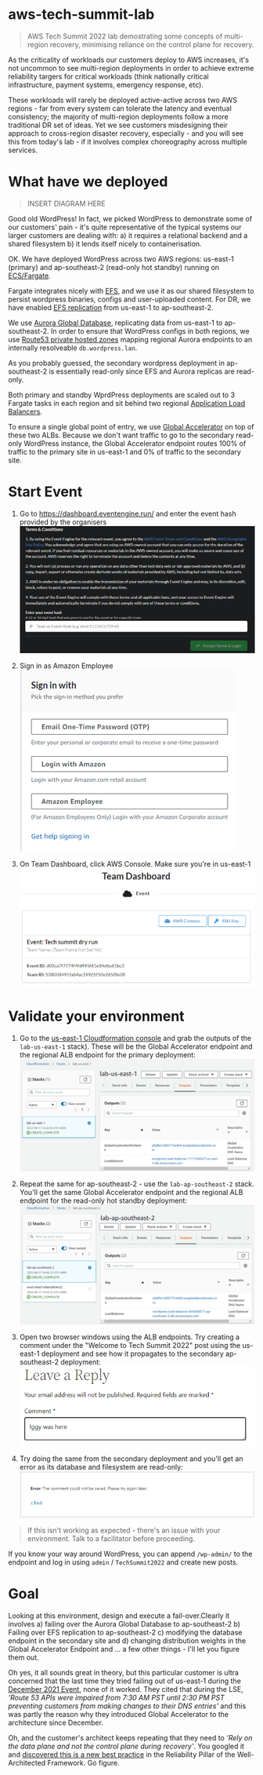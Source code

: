 # aws-tech-summit-lab
> AWS Tech Summit 2022 lab demostrating some concepts of multi-region recovery, minimising reliance on the control plane for recovery.

As the criticality of workloads our customers deploy to AWS increases, it's not uncommon to see multi-region deployments in order to achieve extreme reliability targers for critical workloads (think nationally critical infrastructure, payment systems, emergency response, etc). 

These workloads will rarely be deployed active-active across two AWS regions - far from every system can tolerate the latency and eventual consistency; the majority of multi-region deployments  follow a more traditional DR set of ideas. Yet we see customers misdesigning their approach to cross-region disaster recovery, especially - and you will see this from today's lab - if it involves complex choreography across multiple services. 

# What have we deployed

> INSERT DIAGRAM HERE

Good old WordPress! In fact, we picked WordPress to demonstrate some of our customers' pain - it's quite representative of the typical systems our larger customers are dealing with: a) it requires a relational backend and a shared filesystem b) it lends itself nicely to containerisation. 

OK. We have deployed WordPress across two AWS regions: us-east-1 (primary) and ap-southeast-2 (read-only hot standby) running on [ECS/Fargate](https://docs.aws.amazon.com/AmazonECS/latest/userguide/what-is-fargate.html).

Fargate integrates nicely with [EFS](https://docs.aws.amazon.com/efs/index.html), and we use it as our shared filesystem to persist wordpress binaries, configs and user-uploaded content. For DR, we have enabled [EFS replication](https://docs.aws.amazon.com/efs/latest/ug/efs-replication.html) from us-east-1 to ap-southeast-2.

We use [Aurora Global Database](https://aws.amazon.com/rds/aurora/global-database/), replicating data from us-east-1 to ap-southeast-2. In order to ensure that WordPress configs in both regions, we use [Route53 private hosted zones](https://docs.aws.amazon.com/Route53/latest/DeveloperGuide/hosted-zones-private.html) mapping regional Aurora endpoints to an internally resolveable `db.wordpress.lan`.

As you probably guessed, the secondary wordpress deployment in ap-southeast-2 is essentially read-only since EFS and Aurora replicas are read-only.

Both primary and standby WprdPress deployments are scaled out to 3 Fargate tasks in each region and sit behind two regional [Application Load Balancers](https://docs.aws.amazon.com/elasticloadbalancing/latest/application/introduction.html).

To ensure a single global point of entry, we use [Global Accelerator](https://aws.amazon.com/global-accelerator/?blogs-global-accelerator.sort-by=item.additionalFields.createdDate&blogs-global-accelerator.sort-order=desc&aws-global-accelerator-wn.sort-by=item.additionalFields.postDateTime&aws-global-accelerator-wn.sort-order=desc) on top of these two ALBs. Because we don't want traffic to go to the secondary read-only WordPress instance, the Global Accelerator endpoint routes 100% of traffic to the primary site in us-east-1 and 0% of traffic to the secondary site.

# Start Event
1. Go to https://dashboard.eventengine.run/ and enter the event hash provided by the organisers
    ![](img/ee.png)

2. Sign in as Amazon Employee
    ![](img/otp.png)

3. On Team Dashboard, click AWS Console. Make sure you're in us-east-1
    ![](img/teamdash.png)

# Validate your environment
1. Go to the [us-east-1 Cloudformation console](https://us-east-1.console.aws.amazon.com/cloudformation/home?region=us-east-1#/stacks?filteringStatus=active&filteringText=&viewNested=true&hideStacks=false) and grab the outputs of the `lab-us-east-1` stack). These will be the Global Accelerator endpoint and the regional ALB endpoint for the primary deployment:
    ![](img/iad-cfn.png)

2. Repeat the same for ap-southeast-2 - use the `lab-ap-southeast-2` stack. You'll get the same Global Accelerator endpoint and the regional ALB endpoint for the read-only hot standby deployment:
    ![](img/syd-cfn.png)

3. Open two browser windows using the ALB endpoints. Try creating a comment under the "Welcome to Tech Summit 2022" post using the us-east-1 deployment and see how it propagates to the secondary ap-southeast-2 deployment:
    ![](img/iad-comment.png)

4. Try doing the same from the secondary deployment and you'll get an error as its database and filesystem are read-only:
    ![](img/syd-comment.png)


>If this isn't working as expected - there's an issue with your environment. Talk to a facilitator before proceeding.

 If you know your way around WordPress, you can append `/wp-admin/` to the endpoint and log in using `admin` / `TechSummit2022` and create new posts.

# Goal
Looking at this environment, design and execute a fail-over.Clearly it involves a) failing over the Aurora Global Database to ap-southeast-2 b) Failing over EFS replication to ap-southeast-2 c) modifying the database endpoint in the secondary site and d) changing distribution weights in the Global Accelerator Endpoint and ... a few other things - I'll let you figure them out.

Oh yes, it all sounds great in theory, but this particular customer is ultra concerned that the last time they tried failing out of us-east-1 during the [December 2021 Event](https://aws.amazon.com/message/12721/), none of it worked. They cited that during the LSE, *'Route 53 APIs were impaired from 7:30 AM PST until 2:30 PM PST preventing customers from making changes to their DNS entries'* and this was partly the reason why they introduced Global Accelerator to the architecture since December.

Oh, and the customer's architect keeps repeating that they need to *'Rely on the data plane and not the control plane during recovery'*. You googled it and [discovered this is a new best practice](https://docs.aws.amazon.com/wellarchitected/latest/framework/a-failure-management.html#:~:text=Rely%20on%20the,it%20for%20recovery.) in the Reliability Pillar of the Well-Architected Framework. Go figure.
